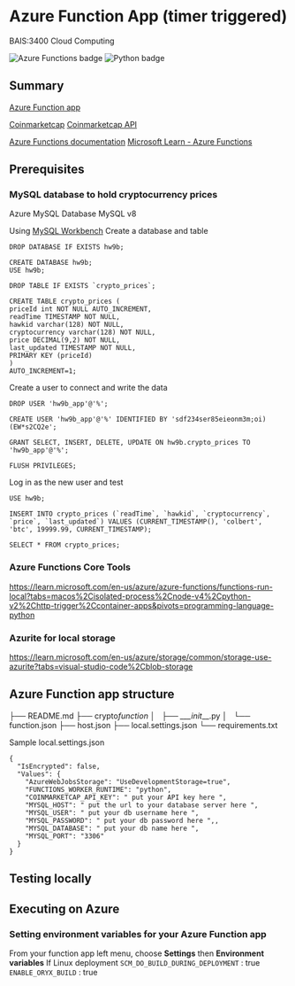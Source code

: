 # Azure Function App (timer triggered)

BAIS:3400 Cloud Computing

![Azure Functions badge](https://img.shields.io/badge/Azure_Functions-0062AD?style=for-the-badge&logo=azure-functions&logoColor=white) ![Python badge](https://img.shields.io/static/v1?message=python&logo=python&labelColor=5c5c5c&color=3776AB&logoColor=white&label=%20&style=for-the-badge)

## Summary

[Azure Function app](https://azure.microsoft.com/en-us/products/functions)

[Coinmarketcap](https://coinmarketcap.com/)
[Coinmarketcap API](https://coinmarketcap.com/api/)

[Azure Functions documentation](https://learn.microsoft.com/en-us/azure/azure-functions/)
[Microsoft Learn - Azure Functions](https://learn.microsoft.com/en-us/azure/azure-functions/functions-overview?pivots=programming-language-python)

## Prerequisites

### MySQL database to hold cryptocurrency prices

Azure MySQL Database
MySQL v8

Using [MySQL Workbench](https://www.mysql.com/products/workbench/)
Create a database and table

```
DROP DATABASE IF EXISTS hw9b;

CREATE DATABASE hw9b;
USE hw9b;

DROP TABLE IF EXISTS `crypto_prices`;

CREATE TABLE crypto_prices (
priceId int NOT NULL AUTO_INCREMENT,
readTime TIMESTAMP NOT NULL,
hawkid varchar(128) NOT NULL,
cryptocurrency varchar(128) NOT NULL,
price DECIMAL(9,2) NOT NULL,
last_updated TIMESTAMP NOT NULL,
PRIMARY KEY (priceId)
)
AUTO_INCREMENT=1;

```

Create a user to connect and write the data

```
DROP USER 'hw9b_app'@'%';

CREATE USER 'hw9b_app'@'%' IDENTIFIED BY 'sdf234ser85eieonm3m;oi)(EW*s2CQ2e';

GRANT SELECT, INSERT, DELETE, UPDATE ON hw9b.crypto_prices TO 'hw9b_app'@'%';

FLUSH PRIVILEGES;
```

Log in as the new user and test

```
USE hw9b;

INSERT INTO crypto_prices (`readTime`, `hawkid`, `cryptocurrency`, `price`, `last_updated`) VALUES (CURRENT_TIMESTAMP(), 'colbert', 'btc', 19999.99, CURRENT_TIMESTAMP);

SELECT * FROM crypto_prices;
```

### Azure Functions Core Tools

https://learn.microsoft.com/en-us/azure/azure-functions/functions-run-local?tabs=macos%2Cisolated-process%2Cnode-v4%2Cpython-v2%2Chttp-trigger%2Ccontainer-apps&pivots=programming-language-python

### Azurite for local storage

https://learn.microsoft.com/en-us/azure/storage/common/storage-use-azurite?tabs=visual-studio-code%2Cblob-storage

## Azure Function app structure

├── README.md
├── crypto*function
│   ├── \_\_\_init*\_\_.py
│   └── function.json
├── host.json
├── local.settings.json
└── requirements.txt

Sample local.settings.json

```
{
  "IsEncrypted": false,
  "Values": {
    "AzureWebJobsStorage": "UseDevelopmentStorage=true",
    "FUNCTIONS_WORKER_RUNTIME": "python",
    "COINMARKETCAP_API_KEY": " put your API key here ",
    "MYSQL_HOST": " put the url to your database server here ",
    "MYSQL_USER": " put your db username here ",
    "MYSQL_PASSWORD": " put your db password here ",,
    "MYSQL_DATABASE": " put your db name here ",
    "MYSQL_PORT": "3306"
  }
}
```

## Testing locally

## Executing on Azure

### Setting environment variables for your Azure Function app

From your function app left menu, choose **Settings** then **Environment variables**
If Linux deployment
`SCM_DO_BUILD_DURING_DEPLOYMENT` : true
`ENABLE_ORYX_BUILD` : true
